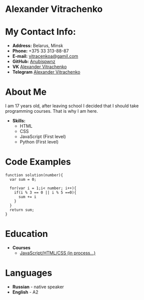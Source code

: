 # Alexander Vitrachenko
# My Contact Info:

* **Address:** Belarus, Minsk
* **Phone:** +375 33 313-88-87
* **E-mail:** [vitracenkoa@gamil.com](Vitracenkoa@gamil.com)
* **GitHub:** [Anubispwnz](https://github.com/Anubispwnz)
* **VK** [Alexander Vitrachenko](https://vk.com/anubispwnz)
* **Telegram** [Alexander Vitrachenko](https://t.me/anub1spwnz)

# About Me
I am 17 years old, after leaving school I decided that I should take programming courses. That is why I am here.
* **Skills:**
    * HTML
    * CSS
    * JavaScript (First level)
    * Python (First level)

# Code Examples

```
function solution(number){
  var sum = 0;
  
  for(var i = 1;i< number; i++){
    if(i % 3 == 0 || i % 5 ==0){
      sum += i
    }
  }
  return sum;
}
```

# Education

* **Courses**
    * [JavaScript/HTML/CSS (in process…)](https://ru.code-basics.com/)
# Languages

* **Russian** - native speaker
* **English** - A2